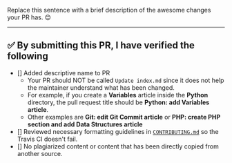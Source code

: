 Replace this sentence with a brief description of the awesome changes your PR has. 😊

---

<!-- Thank you for contributing to the `guides` repo, it is much appreciated! 😊 -->

<!-- Before creating a PR, please make sure to verify the following. -->

## ✅️ By submitting this PR, I have verified the following

- [] Added descriptive name to PR
  - Your PR should NOT be called `Update index.md` since it does not help the maintainer understand what has been changed.
  - For example, if you create a **Variables** article inside the **Python** directory, the pull request title should be **Python: add Variables article**.
  - Other examples are **Git: edit Git Commit article** or **PHP: create PHP section and add Data Structures article**
- [] Reviewed necessary formatting guidelines in [`CONTRIBUTING.md`](https://github.com/freeCodeCamp/guides/.github/CONTRIBUTING.md) so the Travis CI doesn't fail.
- [] No plagiarized content or content that has been directly copied from another source.